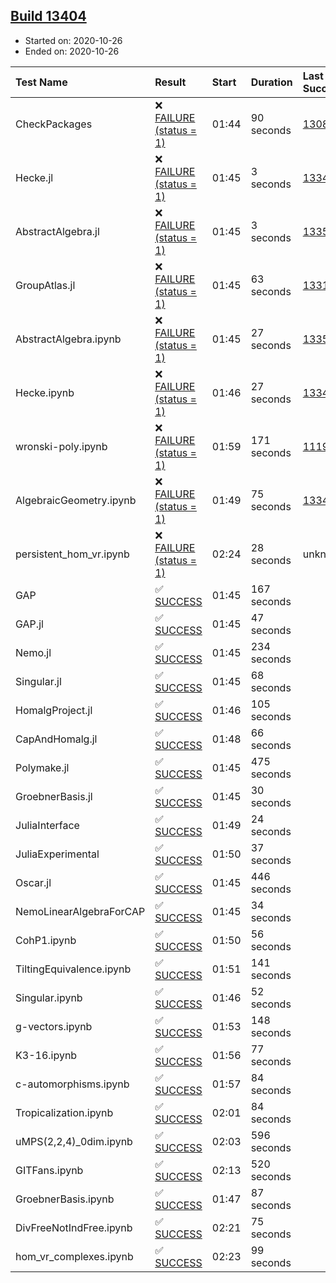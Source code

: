 ## [Build 13404](https://oscarci.mathematik.uni-kl.de/job/oscar/13404/)

* Started on: 2020-10-26
* Ended on: 2020-10-26

| Test Name    | Result | Start | Duration | Last Success | First Failure |
|:-------------|:-------|:------|:---------|:-------------|:--------------|
| CheckPackages | ❌ [FAILURE (status = 1)](https://oscarci.mathematik.uni-kl.de/job/oscar/13404/artifact/logs/build-13404/CheckPackages.log) | 01:44 | 90 seconds | [13085](https://oscarci.mathematik.uni-kl.de/job/oscar/13085/) | [13086](https://oscarci.mathematik.uni-kl.de/job/oscar/13086/) |
| Hecke.jl | ❌ [FAILURE (status = 1)](https://oscarci.mathematik.uni-kl.de/job/oscar/13404/artifact/logs/build-13404/Hecke.jl.log) | 01:45 | 3 seconds | [13341](https://oscarci.mathematik.uni-kl.de/job/oscar/13341/) | [13342](https://oscarci.mathematik.uni-kl.de/job/oscar/13342/) |
| AbstractAlgebra.jl | ❌ [FAILURE (status = 1)](https://oscarci.mathematik.uni-kl.de/job/oscar/13404/artifact/logs/build-13404/AbstractAlgebra.jl.log) | 01:45 | 3 seconds | [13355](https://oscarci.mathematik.uni-kl.de/job/oscar/13355/) | [13356](https://oscarci.mathematik.uni-kl.de/job/oscar/13356/) |
| GroupAtlas.jl | ❌ [FAILURE (status = 1)](https://oscarci.mathematik.uni-kl.de/job/oscar/13404/artifact/logs/build-13404/GroupAtlas.jl.log) | 01:45 | 63 seconds | [13311](https://oscarci.mathematik.uni-kl.de/job/oscar/13311/) | [13312](https://oscarci.mathematik.uni-kl.de/job/oscar/13312/) |
| AbstractAlgebra.ipynb | ❌ [FAILURE (status = 1)](https://oscarci.mathematik.uni-kl.de/job/oscar/13404/artifact/logs/build-13404/AbstractAlgebra.ipynb.log) | 01:45 | 27 seconds | [13355](https://oscarci.mathematik.uni-kl.de/job/oscar/13355/) | [13356](https://oscarci.mathematik.uni-kl.de/job/oscar/13356/) |
| Hecke.ipynb | ❌ [FAILURE (status = 1)](https://oscarci.mathematik.uni-kl.de/job/oscar/13404/artifact/logs/build-13404/Hecke.ipynb.log) | 01:46 | 27 seconds | [13341](https://oscarci.mathematik.uni-kl.de/job/oscar/13341/) | [13342](https://oscarci.mathematik.uni-kl.de/job/oscar/13342/) |
| wronski-poly.ipynb | ❌ [FAILURE (status = 1)](https://oscarci.mathematik.uni-kl.de/job/oscar/13404/artifact/logs/build-13404/wronski-poly.ipynb.log) | 01:59 | 171 seconds | [11192](https://oscarci.mathematik.uni-kl.de/job/oscar/11192/) | [11193](https://oscarci.mathematik.uni-kl.de/job/oscar/11193/) |
| AlgebraicGeometry.ipynb | ❌ [FAILURE (status = 1)](https://oscarci.mathematik.uni-kl.de/job/oscar/13404/artifact/logs/build-13404/AlgebraicGeometry.ipynb.log) | 01:49 | 75 seconds | [13341](https://oscarci.mathematik.uni-kl.de/job/oscar/13341/) | [13342](https://oscarci.mathematik.uni-kl.de/job/oscar/13342/) |
| persistent_hom_vr.ipynb | ❌ [FAILURE (status = 1)](https://oscarci.mathematik.uni-kl.de/job/oscar/13404/artifact/logs/build-13404/persistent_hom_vr.ipynb.log) | 02:24 | 28 seconds | unknown | unknown |
| GAP | ✅ [SUCCESS](https://oscarci.mathematik.uni-kl.de/job/oscar/13404/artifact/logs/build-13404/GAP.log) | 01:45 | 167 seconds |  |  |
| GAP.jl | ✅ [SUCCESS](https://oscarci.mathematik.uni-kl.de/job/oscar/13404/artifact/logs/build-13404/GAP.jl.log) | 01:45 | 47 seconds |  |  |
| Nemo.jl | ✅ [SUCCESS](https://oscarci.mathematik.uni-kl.de/job/oscar/13404/artifact/logs/build-13404/Nemo.jl.log) | 01:45 | 234 seconds |  |  |
| Singular.jl | ✅ [SUCCESS](https://oscarci.mathematik.uni-kl.de/job/oscar/13404/artifact/logs/build-13404/Singular.jl.log) | 01:45 | 68 seconds |  |  |
| HomalgProject.jl | ✅ [SUCCESS](https://oscarci.mathematik.uni-kl.de/job/oscar/13404/artifact/logs/build-13404/HomalgProject.jl.log) | 01:46 | 105 seconds |  |  |
| CapAndHomalg.jl | ✅ [SUCCESS](https://oscarci.mathematik.uni-kl.de/job/oscar/13404/artifact/logs/build-13404/CapAndHomalg.jl.log) | 01:48 | 66 seconds |  |  |
| Polymake.jl | ✅ [SUCCESS](https://oscarci.mathematik.uni-kl.de/job/oscar/13404/artifact/logs/build-13404/Polymake.jl.log) | 01:45 | 475 seconds |  |  |
| GroebnerBasis.jl | ✅ [SUCCESS](https://oscarci.mathematik.uni-kl.de/job/oscar/13404/artifact/logs/build-13404/GroebnerBasis.jl.log) | 01:45 | 30 seconds |  |  |
| JuliaInterface | ✅ [SUCCESS](https://oscarci.mathematik.uni-kl.de/job/oscar/13404/artifact/logs/build-13404/JuliaInterface.log) | 01:49 | 24 seconds |  |  |
| JuliaExperimental | ✅ [SUCCESS](https://oscarci.mathematik.uni-kl.de/job/oscar/13404/artifact/logs/build-13404/JuliaExperimental.log) | 01:50 | 37 seconds |  |  |
| Oscar.jl | ✅ [SUCCESS](https://oscarci.mathematik.uni-kl.de/job/oscar/13404/artifact/logs/build-13404/Oscar.jl.log) | 01:45 | 446 seconds |  |  |
| NemoLinearAlgebraForCAP | ✅ [SUCCESS](https://oscarci.mathematik.uni-kl.de/job/oscar/13404/artifact/logs/build-13404/NemoLinearAlgebraForCAP.log) | 01:45 | 34 seconds |  |  |
| CohP1.ipynb | ✅ [SUCCESS](https://oscarci.mathematik.uni-kl.de/job/oscar/13404/artifact/logs/build-13404/CohP1.ipynb.log) | 01:50 | 56 seconds |  |  |
| TiltingEquivalence.ipynb | ✅ [SUCCESS](https://oscarci.mathematik.uni-kl.de/job/oscar/13404/artifact/logs/build-13404/TiltingEquivalence.ipynb.log) | 01:51 | 141 seconds |  |  |
| Singular.ipynb | ✅ [SUCCESS](https://oscarci.mathematik.uni-kl.de/job/oscar/13404/artifact/logs/build-13404/Singular.ipynb.log) | 01:46 | 52 seconds |  |  |
| g-vectors.ipynb | ✅ [SUCCESS](https://oscarci.mathematik.uni-kl.de/job/oscar/13404/artifact/logs/build-13404/g-vectors.ipynb.log) | 01:53 | 148 seconds |  |  |
| K3-16.ipynb | ✅ [SUCCESS](https://oscarci.mathematik.uni-kl.de/job/oscar/13404/artifact/logs/build-13404/K3-16.ipynb.log) | 01:56 | 77 seconds |  |  |
| c-automorphisms.ipynb | ✅ [SUCCESS](https://oscarci.mathematik.uni-kl.de/job/oscar/13404/artifact/logs/build-13404/c-automorphisms.ipynb.log) | 01:57 | 84 seconds |  |  |
| Tropicalization.ipynb | ✅ [SUCCESS](https://oscarci.mathematik.uni-kl.de/job/oscar/13404/artifact/logs/build-13404/Tropicalization.ipynb.log) | 02:01 | 84 seconds |  |  |
| uMPS(2,2,4)_0dim.ipynb | ✅ [SUCCESS](https://oscarci.mathematik.uni-kl.de/job/oscar/13404/artifact/logs/build-13404/uMPS-2-2-4-_0dim.ipynb.log) | 02:03 | 596 seconds |  |  |
| GITFans.ipynb | ✅ [SUCCESS](https://oscarci.mathematik.uni-kl.de/job/oscar/13404/artifact/logs/build-13404/GITFans.ipynb.log) | 02:13 | 520 seconds |  |  |
| GroebnerBasis.ipynb | ✅ [SUCCESS](https://oscarci.mathematik.uni-kl.de/job/oscar/13404/artifact/logs/build-13404/GroebnerBasis.ipynb.log) | 01:47 | 87 seconds |  |  |
| DivFreeNotIndFree.ipynb | ✅ [SUCCESS](https://oscarci.mathematik.uni-kl.de/job/oscar/13404/artifact/logs/build-13404/DivFreeNotIndFree.ipynb.log) | 02:21 | 75 seconds |  |  |
| hom_vr_complexes.ipynb | ✅ [SUCCESS](https://oscarci.mathematik.uni-kl.de/job/oscar/13404/artifact/logs/build-13404/hom_vr_complexes.ipynb.log) | 02:23 | 99 seconds |  |  |

